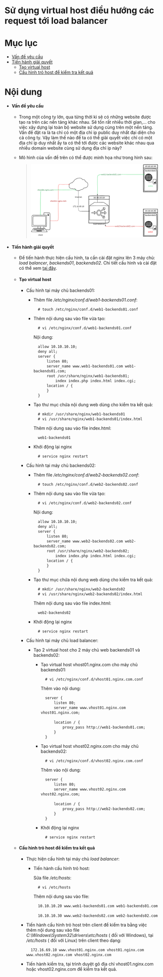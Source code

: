 # Sử dụng virtual host điều hướng các request tới load balancer



# Mục lục

- [Vấn đề yêu cầu](#issue)
- [Tiến hành giải quyết](#resolve)
	- [Tạo virtual host](#create-sb)
	- [Cấu hình trỏ host để kiểm tra kết quả](#configure)


# Nội dung

- #### <a name="issue">Vấn đề yêu cầu</a>
	
	+ Trong một công ty lớn, qua từng thời kì sẽ có những website được tạo ra trên các nền tảng khác nhau. Sẽ tốn rất nhiều thời gian,... cho việc xây dựng lại toàn bộ website sử dụng cùng trên một nền tảng. Vấn đề đặt ra là ta chỉ có một địa chỉ ip public duy nhất đại diện cho cả công ty. Vậy làm thế nào để ta có thể giải quyết việc chỉ có một địa chỉ ip duy nhất ấy ta có thể tới được các website khác nhau qua nhiều domain website cùng sử dụng địa chỉ ip này?

	+ Mô hình của vấn đề trên có thể được minh họa như trong hình sau:

		> ![Pictur](../images/proxy_pass&sb.png)

		


- #### <a name="resolve">Tiến hành giải quyết</a>

	- Để tiến hành thực hiện cấu hình, ta cần cài đặt nginx lên 3 máy chủ: *load balancer*, *backends01*, *backends02*. Chi tiết cấu hình và cài đặt có thể xem [tại đây](nginx-install.md#2).

	- #### <a name="create-sb">Tạo virtual host</a>
		
		+ Cấu hình tại máy chủ backends01:
			- Thêm file */etc/nginx/conf.d/web1-backends01.conf*:

					# touch /etc/nginx/conf.d/web1-backends01.conf

			- Thêm nội dung sau vào file vừa tạo:

					# vi /etc/nginx/conf.d/web1-backends01.conf

				Nội dung:
					
					allow 10.10.10.10;
					deny all;
					server {
						listen 80;
						server_name www.web1-backends01.com web1-backends01.com;
						root /usr/share/nginx/web1-backends01;
							index index.php index.html index.cgi;
						location / {
						}
					}
			- Tạo thư mục chứa nội dung web dùng cho kiểm tra kết quả:
					
					# mkdir /usr/share/nginx/web1-backends01
					# vi /usr/share/nginx/web1-backends01/index.html
					

				Thêm nội dung sau vào file index.html:

					web1-backends01
						
			- Khởi động lại nginx

					# service nginx restart


		+ Cấu hình tại máy chủ backends02:
			- Thêm file */etc/nginx/conf.d/web2-backends02.conf*:

					# touch /etc/nginx/conf.d/web2-backends02.conf

			- Thêm nội dung sau vào file vừa tạo:
			
					# vi /etc/nginx/conf.d/web2-backends02.conf

				Nội dung:
					
					allow 10.10.10.10;
					deny all;
					server {
						listen 80;
						server_name www.web2-backends02.com web2-backends02.com;
						root /usr/share/nginx/web2-backends02;
							index index.php index.html index.cgi;
						location / {
						}
					}
			- Tạo thư mục chứa nội dung web dùng cho kiểm tra kết quả:
					
					# mkdir /usr/share/nginx/web2-backends02
					# vi /usr/share/nginx/web2-backends02/index.html
					

				Thêm nội dung sau vào file index.html:

					web2-backends02
						
			- Khởi động lại nginx

					# service nginx restart


		+ Cấu hình tại máy chủ load balancer:
			- Tạo 2 virtual host cho 2 máy chủ web backends01 và backends02:

				+ Tạo virtual host vhost01.nginx.com cho máy chủ backends01:

						# vi /etc/nginx/conf.d/vhost01.nginx.com.conf

					Thêm vào nội dung:

						server {
							listen 80;
							server_name www.vhost01.nginx.com vhost01.nginx.com;
							
							location / {
								proxy_pass http://web1-backends01.com;
							}
						}

				+ Tạo virtual host vhost02.nginx.com cho máy chủ backends02:

						# vi /etc/nginx/conf.d/vhost02.nginx.com.conf

					Thêm vào nội dung:

						server {
							listen 80;
							server_name www.vhost02.nginx.com vhost02.nginx.com;
							
							location / {
								proxy_pass http://web2-backends02.com;
							}
						}
				
				- Khởi động lại nginx
				
						# service nginx restart


	- #### <a name="configure">Cấu hình trỏ host để kiểm tra kết quả</a>

		+ Thực hiện cấu hình tại máy chủ *load balancer*:

			+ Tiến hành cấu hình trỏ host:

				Sửa file */etc/hosts*:

					# vi /etc/hosts
						
				Thêm nội dung sau vào file:

					10.10.10.20 www.web1-backends01.com web1-backends01.com

					10.10.10.30 www.web2-backends02.com web2-backends02.com


		+ Tiến hành cấu hình trỏ host trên client để kiểm tra bằng việc thêm nội dung sau vào file *C:\Windows\System32\drivers\etc/hosts* ( đối với Windows), tại */etc/hosts* ( đối với Linux) trên client theo dạng:

                172.16.69.10 www.vhost01.nginx.com vhost01.nginx.com www.vhost02.nginx.com vhost02.nginx.com

        + Tiến hành kiểm tra, tại trình duyệt gõ địa chỉ vhost01.nginx.com hoặc vhost02.nginx.com để kiểm tra kết quả.
